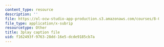 ```yaml
---
content_type: resource
description: ''
file: https://ol-ocw-studio-app-production.s3.amazonaws.com/courses/8-04-quantum-physics-i-spring-2016/f162493f976328dd16e5dcde9185cb7a_AnzhigYawy8.srt
file_type: application/x-subrip
resourcetype: Other
title: 3play caption file
uid: f162493f-9763-28dd-16e5-dcde9185cb7a
---
```

